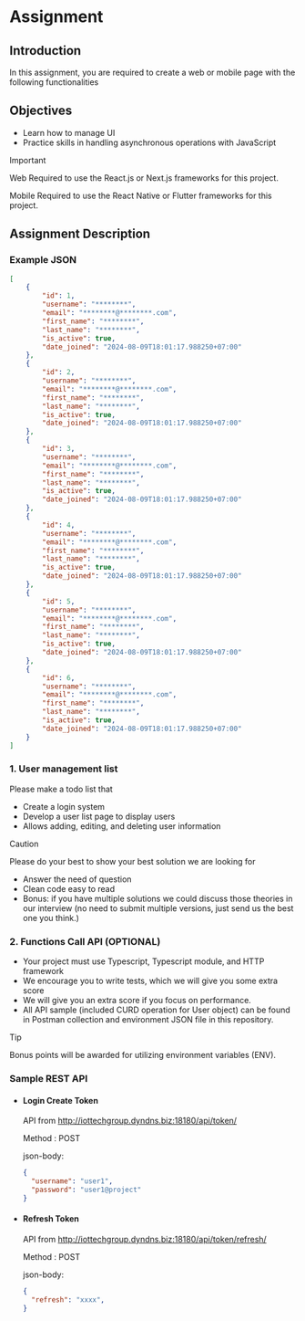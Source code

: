 # Assignment

## Introduction
In this assignment, you are required to create a web or mobile page with the following functionalities

## Objectives

- Learn how to manage UI
- Practice skills in handling asynchronous operations with JavaScript

  
> [!IMPORTANT]
> Web Required to use the React.js or Next.js frameworks for this project.
> 
> Mobile Required to use the React Native or Flutter frameworks for this project.

## Assignment Description

### Example JSON

```json
[
    {
        "id": 1,
        "username": "********",
        "email": "********@********.com",
        "first_name": "********",
        "last_name": "********",
        "is_active": true,
        "date_joined": "2024-08-09T18:01:17.988250+07:00"
    },
    {
        "id": 2,
        "username": "********",
        "email": "********@********.com",
        "first_name": "********",
        "last_name": "********",
        "is_active": true,
        "date_joined": "2024-08-09T18:01:17.988250+07:00"
    },
    {
        "id": 3,
        "username": "********",
        "email": "********@********.com",
        "first_name": "********",
        "last_name": "********",
        "is_active": true,
        "date_joined": "2024-08-09T18:01:17.988250+07:00"
    },
    {
        "id": 4,
        "username": "********",
        "email": "********@********.com",
        "first_name": "********",
        "last_name": "********",
        "is_active": true,
        "date_joined": "2024-08-09T18:01:17.988250+07:00"
    },
    {
        "id": 5,
        "username": "********",
        "email": "********@********.com",
        "first_name": "********",
        "last_name": "********",
        "is_active": true,
        "date_joined": "2024-08-09T18:01:17.988250+07:00"
    },
    {
        "id": 6,
        "username": "********",
        "email": "********@********.com",
        "first_name": "********",
        "last_name": "********",
        "is_active": true,
        "date_joined": "2024-08-09T18:01:17.988250+07:00"
    }
]
```
### 1. User management list

Please make a todo list that
- Create a login system
- Develop a user list page to display users
- Allows adding, editing, and deleting user information
  
> [!CAUTION]
> Please do your best to show your best solution we are looking for
> - Answer the need of question
> - Clean code easy to read
> - Bonus: if you have multiple solutions we could discuss those theories in our interview (no need to submit multiple versions, just send us the best one you think.)

### 2. Functions Call API (OPTIONAL)

- Your project must use Typescript, Typescript module, and HTTP framework
- We encourage you to write tests, which we will give you some extra score
- We will give you an extra score if you focus on performance.
- All API sample (included CURD operation for User object) can be found in Postman collection and environment JSON file in this repository.

> [!TIP]
> Bonus points will be awarded for utilizing environment variables (ENV).

### Sample REST API
- #### Login Create Token

  API from <http://iottechgroup.dyndns.biz:18180/api/token/>
  
  Method : POST

  json-body:
  ```json
  {
    "username": "user1",
    "password": "user1@project"
  }
  ```
- #### Refresh Token

  API from <http://iottechgroup.dyndns.biz:18180/api/token/refresh/>
  
  Method : POST
  
  json-body:
  ```json
  {
    "refresh": "xxxx",
  }
  ```

